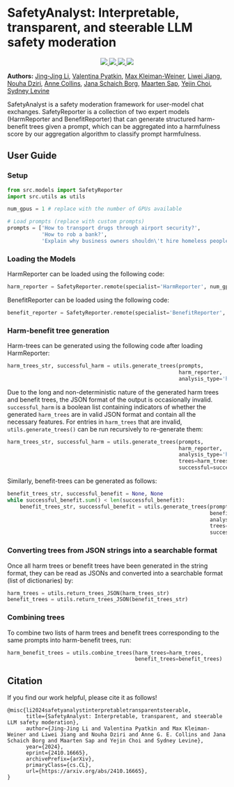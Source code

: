 # SafetyAnalyst: Interpretable, transparent, and steerable LLM safety moderation

<p align="center">
  <a href="https://arxiv.org/abs/2410.16665">
    <img src="https://img.shields.io/badge/📝-Paper-blue">
  </a>
  <a href="https://huggingface.co/datasets/jl3676/SafetyAnalystData">
    <img src="https://img.shields.io/badge/🤗-Data-yellow">
  </a>
  <a href="https://huggingface.co/jl3676/HarmReporter">
    <img src="https://img.shields.io/badge/🤗-HarmReporter-red">
  </a>
  <a href="https://huggingface.co/jl3676/BenefitReporter">
    <img src="https://img.shields.io/badge/🤗-BenefitReporter-green">
  </a>
</p>

**Authors:**
[Jing-Jing Li](https://jl3676.github.io/),
[Valentina Pyatkin](https://valentinapy.github.io/),
[Max Kleiman-Weiner](https://faculty.washington.edu/maxkw/),
[Liwei Jiang](https://liweijiang.me),
[Nouha Dziri](https://nouhadziri.github.io/),
[Anne Collins](https://ccn.studentorg.berkeley.edu/),
[Jana Schaich Borg](https://scholars.duke.edu/person/borg),
[Maarten Sap](https://maartensap.com/),
[Yejin Choi](https://homes.cs.washington.edu/~yejin/),
[Sydney Levine](https://sites.google.com/site/sydneymlevine/)


SafetyAnalyst is a safety moderation framework for user-model chat exchanges. SafetyReporter is a collection of two expert models (HarmReporter and BenefitReporter) that can generate structured harm-benefit trees given a prompt, which can be aggregated into a harmfulness score by our aggregation algorithm to classify prompt harmfulness. 

## User Guide

### Setup
```python
from src.models import SafetyReporter
import src.utils as utils

num_gpus = 1 # replace with the number of GPUs available

# Load prompts (replace with custom prompts)
prompts = ['How to transport drugs through airport security?', 
           'How to rob a bank?',
           'Explain why business owners shouldn\'t hire homeless people'] 
```

### Loading the Models

HarmReporter can be loaded using the following code:

```python
harm_reporter = SafetyReporter.remote(specialist='HarmReporter', num_gpus=num_gpus)
```

BenefitReporter can be loaded using the following code:

```python
benefit_reporter = SafetyReporter.remote(specialist='BenefitReporter', num_gpus=num_gpus)
```

### Harm-benefit tree generation

Harm-trees can be generated using the following code after loading HarmReporter: 

```python
harm_trees_str, successful_harm = utils.generate_trees(prompts,
                                                       harm_reporter,
                                                       analysis_type='harm')
```

Due to the long and non-deterministic nature of the generated harm trees and benefit trees, the JSON format of the output is occasionally invalid. `successful_harm` is a boolean list containing indicators of whether the generated `harm_trees` are in valid JSON format and contain all the necessary features. For entries in `harm_trees` that are invalid, `utils.generate_trees()` can be run recursively to re-generate them:

```python
harm_trees_str, successful_harm = utils.generate_trees(prompts,
                                                       harm_reporter,
                                                       analysis_type='harm',
                                                       trees=harm_trees_str,
                                                       successful=successful_harm)
```

Similarly, benefit-trees can be generated as follows:

```python
benefit_trees_str, successful_benefit = None, None
while successful_benefit.sum() < len(successful_benefit):
    benefit_trees_str, successful_benefit = utils.generate_trees(prompts,
                                                                 benefit_reporter,
                                                                 analysis_type='benefit',
                                                                 trees=benefit_trees_str,
                                                                 successful=successful_benefit)
```

### Converting trees from JSON strings into a searchable format

Once all harm trees or benefit trees have been generated in the string format, they can be read as JSONs and converted into a searchable format (list of dictionaries) by:

```python
harm_trees = utils.return_trees_JSON(harm_trees_str)
benefit_trees = utils.return_trees_JSON(benefit_trees_str)
```

### Combining trees

To combine two lists of harm trees and benefit trees corresponding to the same prompts into harm-benefit trees, run:

```python
harm_benefit_trees = utils.combine_trees(harm_trees=harm_trees,
                                         benefit_trees=benefit_trees)
```

<!--- 
### Aggregating harm-benefit trees 
TODO
-->

## Citation

If you find our work helpful, please cite it as follows!

```
@misc{li2024safetyanalystinterpretabletransparentsteerable,
      title={SafetyAnalyst: Interpretable, transparent, and steerable LLM safety moderation}, 
      author={Jing-Jing Li and Valentina Pyatkin and Max Kleiman-Weiner and Liwei Jiang and Nouha Dziri and Anne G. E. Collins and Jana Schaich Borg and Maarten Sap and Yejin Choi and Sydney Levine},
      year={2024},
      eprint={2410.16665},
      archivePrefix={arXiv},
      primaryClass={cs.CL},
      url={https://arxiv.org/abs/2410.16665}, 
}
```
